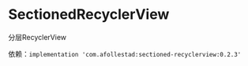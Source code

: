 # SectionedRecyclerView
分层RecyclerView

依赖：`implementation 'com.afollestad:sectioned-recyclerview:0.2.3'`
